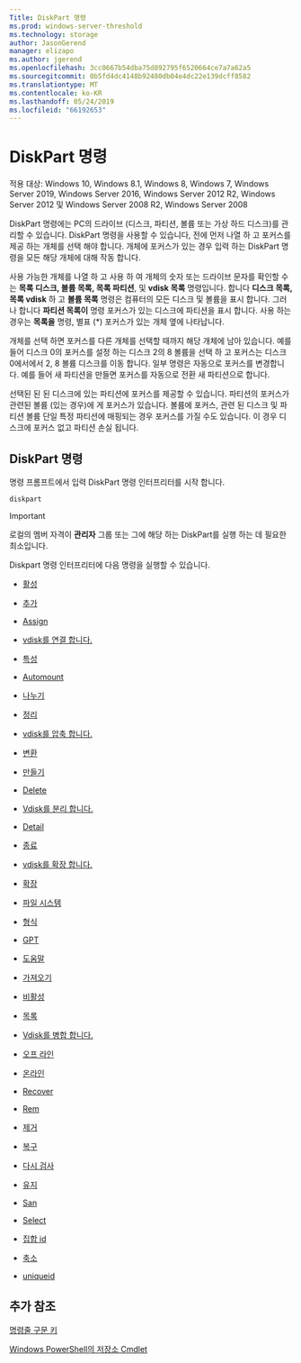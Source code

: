 ```yaml
---
Title: DiskPart 명령
ms.prod: windows-server-threshold
ms.technology: storage
author: JasonGerend
manager: elizapo
ms.author: jgerend
ms.openlocfilehash: 3cc0667b54dba75d892795f6520664ce7a7a62a5
ms.sourcegitcommit: 0b5fd4dc4148b92480db04e4dc22e139dcff8582
ms.translationtype: MT
ms.contentlocale: ko-KR
ms.lasthandoff: 05/24/2019
ms.locfileid: "66192653"
---
```

# <a name="diskpart-commands"></a>DiskPart 명령

적용 대상: Windows 10, Windows 8.1, Windows 8, Windows 7, Windows Server 2019, Windows Server 2016, Windows Server 2012 R2, Windows Server 2012 및 Windows Server 2008 R2, Windows Server 2008

DiskPart 명령에는 PC의 드라이브 (디스크, 파티션, 볼륨 또는 가상 하드 디스크)를 관리할 수 있습니다. DiskPart 명령을 사용할 수 있습니다, 전에 먼저 나열 하 고 포커스를 제공 하는 개체를 선택 해야 합니다. 개체에 포커스가 있는 경우 입력 하는 DiskPart 명령을 모든 해당 개체에 대해 작동 합니다.

사용 가능한 개체를 나열 하 고 사용 하 여 개체의 숫자 또는 드라이브 문자를 확인할 수는 **목록 디스크, 볼륨 목록, 목록 파티션**, 및 **vdisk 목록** 명령입니다. 합니다 **디스크 목록, 목록 vdisk** 하 고 **볼륨 목록** 명령은 컴퓨터의 모든 디스크 및 볼륨을 표시 합니다. 그러나 합니다 **파티션 목록이** 명령 포커스가 있는 디스크에 파티션을 표시 합니다. 사용 하는 경우는 **목록을** 명령, 별표 (\*) 포커스가 있는 개체 옆에 나타납니다.

개체를 선택 하면 포커스를 다른 개체를 선택할 때까지 해당 개체에 남아 있습니다. 예를 들어 디스크 0의 포커스를 설정 하는 디스크 2의 8 볼륨을 선택 하 고 포커스는 디스크 0에서에서 2, 8 볼륨 디스크를 이동 합니다. 일부 명령은 자동으로 포커스를 변경합니다. 예를 들어 새 파티션을 만들면 포커스를 자동으로 전환 새 파티션으로 합니다.

선택된 된 된 디스크에 있는 파티션에 포커스를 제공할 수 있습니다. 파티션의 포커스가 관련된 볼륨 (있는 경우)에 게 포커스가 있습니다. 볼륨에 포커스, 관련 된 디스크 및 파티션 볼륨 단일 특정 파티션에 매핑되는 경우 포커스를 가질 수도 있습니다. 이 경우 디스크에 포커스 없고 파티션 손실 됩니다.

## <a name="diskpart-commands"></a>DiskPart 명령

명령 프롬프트에서 입력 DiskPart 명령 인터프리터를 시작 합니다.

`diskpart`

> [!IMPORTANT]
> 로컬의 멤버 자격이 **관리자** 그룹 또는 그에 해당 하는 DiskPart를 실행 하는 데 필요한 최소입니다. 

Diskpart 명령 인터프리터에 다음 명령을 실행할 수 있습니다.

  - [활성](active.md)  
      
  - [추가](add.md)  
      
  - [Assign](assign.md)  
      
  - [vdisk를 연결 합니다.](attach-vdisk.md)  
      
  - [특성](attributes.md)  
      
  - [Automount](automount.md)  
      
  - [나누기](break.md)  
      
  - [정리](clean.md)  
      
  - [vdisk를 압축 합니다.](compact-vdisk.md)  
      
  - [변환](convert.md)  
      
  - [만들기](create.md)  
      
  - [Delete](delete.md)  
      
  - [Vdisk를 분리 합니다.](detach-vdisk.md)  
      
  - [Detail](detail.md)  
      
  - [종료](exit.md)  
      
  - [vdisk를 확장 합니다.](expand-vdisk.md)  
      
  - [확장](extend.md)  
      
  - [파일 시스템](filesystems.md)  
      
  - [형식](format.md)  
      
  - [GPT](gpt.md)  
      
  - [도움말](help.md)  
      
  - [가져오기](import.md)  
      
  - [비활성](inactive.md)  
      
  - [목록](list.md)  
      
  - [Vdisk를 병합 합니다.](merge-vdisk.md)  
      
  - [오프 라인](offline.md)  
      
  - [온라인](online.md)  
      
  - [Recover](recover.md)  
      
  - [Rem](rem.md)  
      
  - [제거](remove.md)  
      
  - [복구](repair.md)  
      
  - [다시 검사](rescan.md)  
      
  - [유지](retain.md)  
      
  - [San](san.md)  
      
  - [Select](select.md)  
      
  - [집합 id](set-id.md)  
      
  - [축소](shrink.md)  
      
  - [uniqueid](uniqueid.md)  
      

## <a name="additional-references"></a>추가 참조

[명령줄 구문 키](command-line-syntax-key.md)

[Windows PowerShell의 저장소 Cmdlet](https://docs.microsoft.com/en-us/powershell/module/storage/)

